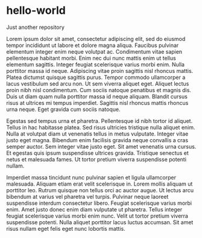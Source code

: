 # hello-world
Just another repository

Lorem ipsum dolor sit amet, consectetur adipiscing elit, sed do eiusmod tempor incididunt ut labore et dolore magna aliqua. Faucibus pulvinar elementum integer enim neque volutpat ac. Condimentum vitae sapien pellentesque habitant morbi. Enim nec dui nunc mattis enim ut tellus elementum sagittis. Integer feugiat scelerisque varius morbi enim. Nulla porttitor massa id neque. Adipiscing vitae proin sagittis nisl rhoncus mattis. Platea dictumst quisque sagittis purus. Tempor commodo ullamcorper a lacus vestibulum sed arcu non. Ut sem viverra aliquet eget. Aliquet lectus proin nibh nisl condimentum. Cum sociis natoque penatibus et magnis dis. Duis ut diam quam nulla porttitor massa id neque aliquam. Blandit cursus risus at ultrices mi tempus imperdiet. Sagittis nisl rhoncus mattis rhoncus urna neque. Eget gravida cum sociis natoque.

Egestas sed tempus urna et pharetra. Pellentesque id nibh tortor id aliquet. Tellus in hac habitasse platea. Sed risus ultricies tristique nulla aliquet enim. Nulla at volutpat diam ut venenatis tellus in metus vulputate. Integer vitae justo eget magna. Bibendum enim facilisis gravida neque convallis a cras semper auctor. Sem integer vitae justo eget. Sit amet venenatis urna cursus. Et egestas quis ipsum suspendisse ultrices gravida. Tristique senectus et netus et malesuada fames. Ut tortor pretium viverra suspendisse potenti nullam.

Imperdiet massa tincidunt nunc pulvinar sapien et ligula ullamcorper malesuada. Aliquam etiam erat velit scelerisque in. Lorem mollis aliquam ut porttitor leo. Rutrum quisque non tellus orci ac auctor augue. Ut lectus arcu bibendum at varius vel pharetra vel turpis. Pulvinar neque laoreet suspendisse interdum consectetur libero. Feugiat scelerisque varius morbi enim. Amet justo donec enim diam vulputate ut pharetra. Tellus integer feugiat scelerisque varius morbi enim nunc. Velit ut tortor pretium viverra suspendisse potenti. Nulla aliquet porttitor lacus luctus accumsan. Sit amet risus nullam eget felis eget nunc lobortis mattis.
